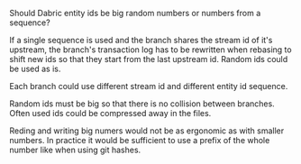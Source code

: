 Should Dabric entity ids be big random numbers or numbers from a sequence?

If a single sequence is used and the branch shares the stream id of it's upstream, the branch's transaction log has to be rewritten when rebasing to shift new ids so that they start from the last upstream id. Random ids could be used as is.

Each branch could use different stream id and different entity id sequence.

Random ids must be big so that there is no collision between branches. Often used ids could be compressed away in the files. 

Reding and writing big numers would not be as ergonomic as with smaller numbers. In practice it would be sufficient to use a prefix of the whole number like when using git hashes.

